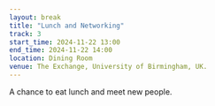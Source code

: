 ```yaml
---
layout: break
title: "Lunch and Networking"
track: 3
start_time: 2024-11-22 13:00
end_time: 2024-11-22 14:00
location: Dining Room
venue: The Exchange, University of Birmingham, UK.
---
```


A chance to eat lunch and meet new people.
